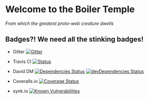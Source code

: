# Welcome to the Boiler Temple
*From which the greatest proto-web creature dwells*

## Badges?! We need all the stinking badges!

* Gitter
[![Gitter](https://img.shields.io/badge/gitter-join%20chat%20%E2%86%92-brightgreen.svg
)](https://gitter.im/smokeyblues/BoilerTemple "Gitter chat")

* Travis CI
[![Status](https://travis-ci.org/smokeyblues/BoilerTemple.svg?branch=master)](https://travis-ci.org/smokeyblues/BoilerTemple) 
 
 * David DM
[![Dependencies Status](https://david-dm.org/smokeyblues/BoilerTemple.svg)](https://david-dm.org/smokeyblues/BoilerTemple) [![devDependencies Status](https://david-dm.org/smokeyblues/BoilerTemple/dev-status.svg)](https://david-dm.org/smokeyblues/BoilerTemple?type=dev)

* Coveralls.io
[![Coverage Status](https://coveralls.io/repos/github/smokeyblues/BoilerTemple/badge.svg?branch=master)](https://coveralls.io/github/smokeyblues/BoilerTemple?branch=master)

* synk.io 
[![Known Vulnerabilities](https://snyk.io/test/github/smokeyblues/BoilerTemple/badge.svg)](https://snyk.io/test/github/smokeyblues/BoilerTemple)
